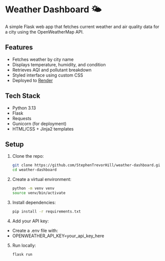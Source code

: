 # Weather Dashboard 🌤️

A simple Flask web app that fetches current weather and air quality data for a city using the OpenWeatherMap API.

## Features

- Fetches weather by city name
- Displays temperature, humidity, and condition
- Retrieves AQI and pollutant breakdown
- Styled interface using custom CSS
- Deployed to [Render](https://weather-dashboard-4nqf.onrender.com)

## Tech Stack

- Python 3.13
- Flask
- Requests
- Gunicorn (for deployment)
- HTML/CSS + Jinja2 templates

## Setup

1. Clone the repo:

   ```bash
   git clone https://github.com/StephenTrevorHill/weather-dashboard.git
   cd weather-dashboard

   ```

2. Create a virtual environment:

   ```bash
   python -m venv venv
   source venv/bin/activate

   ```

3. Install dependencies:

   ```bash
   pip install -r requirements.txt

   ```

4. Add your API key:
- Create a .env file with:
- OPENWEATHER_API_KEY=your_api_key_here

5. Run locally:
   ```bash
   flask run
